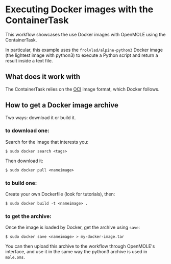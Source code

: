 # Executing Docker images with the ContainerTask #
This workflow showcases the use Docker images with OpenMOLE using the ContainerTask.

In particular, this example uses the `frolvlad/alpine-python3` Docker image (the lightest image with python3) to execute a Python script and return a result inside a text file.

## What does it work with ##

The ContainerTask relies on the [OCI](https://www.opencontainers.org/about) image format, which Docker follows.

## How to get a Docker image archive ##

Two ways: download it or build it.

### to download one: ###
Search for the image that interests you:

    $ sudo docker search <tags>

Then download it:

    $ sudo docker pull <nameimage>

### to build one: ###
Create your own Dockerfile (look for tutorials), then:

    $ sudo docker build -t <nameimage> .

### to get the archive: ###
Once the image is loaded by Docker, get the archive using `save`:

    $ sudo docker save <nameimage> > my-docker-image.tar

You can then upload this archive to the workflow through OpenMOLE's interface, and use it in the same way the python3 archive is used in `mole.oms`.
